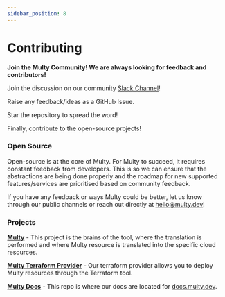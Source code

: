 ```yaml
---
sidebar_position: 8
---
```


# Contributing

**Join the Multy Community! We are always looking for feedback and contributors!**

Join the discussion on our community [Slack Channel](/)!

Raise any feedback/ideas as a GitHub Issue.

Star the repository to spread the word!

Finally, contribute to the open-source projects!

### Open Source

Open-source is at the core of Multy. For Multy to succeed, it requires constant feedback from developers. This is so we
can ensure that the abstractions are being done properly and the roadmap for new supported features/services are
prioritised based on community feedback.

If you have any feedback or ways Multy could be better, let us know through our public channels or reach out directly at
hello@multy.dev!

### Projects

[**Multy**](https://github.com/multycloud/multy) - This project is the brains of the tool, where the translation is
performed and where Multy resource is translated into the specific cloud resources.

[**Multy Terraform Provider**](https://github.com/multycloud/terraform-provider-multy) - Our terraform provider allows you
to deploy Multy resources through the Terraform tool.

[**Multy Docs**](https://github.com/multycloud/multy-docs) - This repo is where our docs are located for [docs.multy.dev](https://docs.multy.dev).
